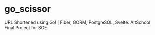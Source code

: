 # go_scissor
 URL Shortened using Go! | Fiber, GORM, PostgreSQL, Svelte. AltSchool Final Project for SOE.
